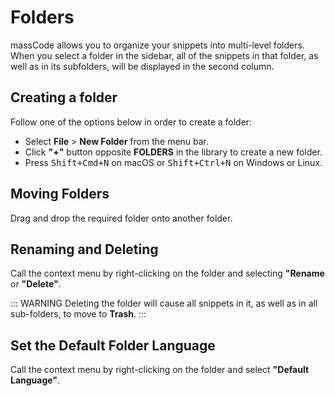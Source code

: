 # Folders

massCode allows you to organize your snippets into multi-level folders. When you select a folder in the sidebar, all of the snippets in that folder, as well as in its subfolders, will be displayed in the second column.

## Creating a folder

Follow one of the options below in order to create a folder:

- Select **File** > **New Folder** from the menu bar.
- Click **"+"** button opposite **FOLDERS** in the library to create a new folder.
- Press <kbd>Shift+Cmd+N</kbd> on macOS or <kbd>Shift+Ctrl+N</kbd> on Windows or Linux.

## Moving Folders

Drag and drop the required folder onto another folder.

## Renaming and Deleting

Call the context menu by right-clicking on the folder and selecting **"Rename** or **"Delete"**.

::: WARNING 
Deleting the folder will cause all snippets in it, as well as in all sub-folders, to move to **Trash**.
:::

## Set the Default Folder Language

Call the context menu by right-clicking on the folder and select **"Default Language"**.
